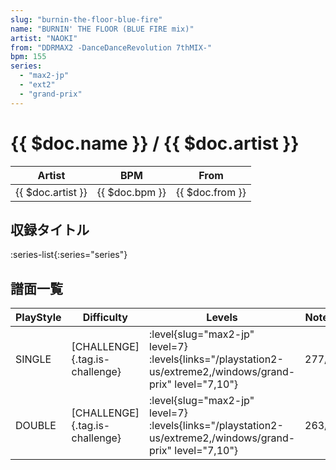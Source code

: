 ```yaml
---
slug: "burnin-the-floor-blue-fire"
name: "BURNIN' THE FLOOR (BLUE FIRE mix)"
artist: "NAOKI"
from: "DDRMAX2 -DanceDanceRevolution 7thMIX-"
bpm: 155
series:
  - "max2-jp"
  - "ext2"
  - "grand-prix"
---
```


# {{ $doc.name }} / {{ $doc.artist }}

|Artist|BPM|From|
|------|---|----|
|{{ $doc.artist }}|{{ $doc.bpm }}|{{ $doc.from }}|

## 収録タイトル

:series-list{:series="series"}

## 譜面一覧

|PlayStyle|Difficulty|Levels|Notes|Movie|
|---------|----------|------|-----|-----|
|SINGLE|[CHALLENGE]{.tag.is-challenge}|<div class="field is-grouped is-grouped-multiline"> :level{slug="max2-jp" level=7}  :levels{links="/playstation2-us/extreme2,/windows/grand-prix" level="7,10"}</div>|277/3||
|DOUBLE|[CHALLENGE]{.tag.is-challenge}|<div class="field is-grouped is-grouped-multiline"> :level{slug="max2-jp" level=7}  :levels{links="/playstation2-us/extreme2,/windows/grand-prix" level="7,10"}</div>|263/3||
